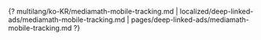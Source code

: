 {? multilang/ko-KR/mediamath-mobile-tracking.md | localized/deep-linked-ads/mediamath-mobile-tracking.md | pages/deep-linked-ads/mediamath-mobile-tracking.md ?}
